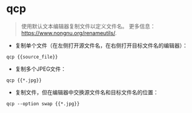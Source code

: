 # qcp

> 使用默认文本编辑器复制文件以定义文件名。
> 更多信息：<https://www.nongnu.org/renameutils/>.

- 复制单个文件（在左侧打开源文件名，在右侧打开目标文件名的编辑器）：

`qcp {{source_file}}`

- 复制多个JPEG文件：

`qcp {{*.jpg}}`

- 复制文件，但在编辑器中交换源文件名和目标文件名的位置：

`qcp --option swap {{*.jpg}}`